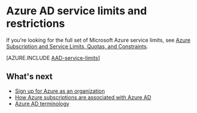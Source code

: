 <properties
    pageTitle="Azure AD service limits and restrictions"
    description="Usage constraints and other service limits for the Azure Active Directory service."
    services="active-directory"
    documentationCenter=""
    authors="curtand"
    manager="stevenpo"
    editor=""/>

<tags
    ms.service="active-directory"
    ms.devlang="na"
    ms.topic="article"
    ms.tgt_pltfrm="na"
    ms.workload="identity"
    ms.date="09/21/2015"
    ms.author="curtand"/>

# Azure AD service limits and restrictions

If you’re looking for the full set of Microsoft Azure service limits, see [Azure Subscription and Service Limits, Quotas, and Constraints](azure-subscription-service-limits.md).

[AZURE.INCLUDE [AAD-service-limits](../../includes/active-directory-service-limits-include.md)]

## What's next
- [Sign up for Azure as an organization](sign-up-organization.md)
- [How Azure subscriptions are associated with Azure AD](active-directory-how-subscriptions-associated-directory.md)
- [Azure AD terminology](active-directory-terminology.md)


